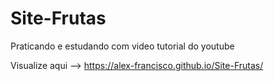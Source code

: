 # Site-Frutas
Praticando e estudando com video tutorial do youtube

Visualize aqui --> https://alex-francisco.github.io/Site-Frutas/
